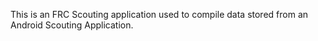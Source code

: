 This is an FRC Scouting application used to compile data stored from an Android Scouting Application.